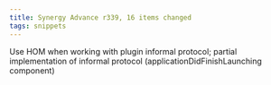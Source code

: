 ```yaml
---
title: Synergy Advance r339, 16 items changed
tags: snippets
---
```


Use HOM when working with plugin informal protocol; partial implementation of informal protocol (applicationDidFinishLaunching component)
